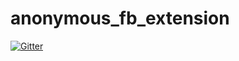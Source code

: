 # anonymous_fb_extension

[![Gitter](https://badges.gitter.im/anonymous_fb_extension/Lobby.svg)](https://gitter.im/anonymous_fb_extension/Lobby?utm_source=badge&utm_medium=badge&utm_campaign=pr-badge&utm_content=badge)